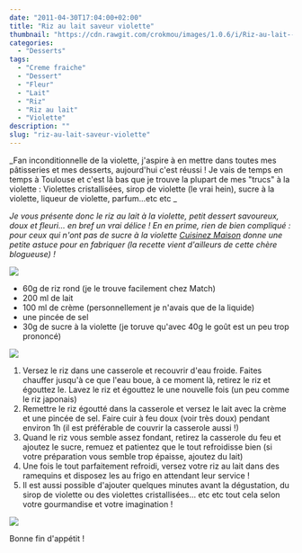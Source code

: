 ```yaml
---
date: "2011-04-30T17:04:00+02:00"
title: "Riz au lait saveur violette"
thumbnail: "https://cdn.rawgit.com/crokmou/images/1.0.6/i/Riz-au-lait----la-violette.jpg"
categories:
  - "Desserts"
tags:
  - "Creme fraiche"
  - "Dessert"
  - "Fleur"
  - "Lait"
  - "Riz"
  - "Riz au lait"
  - "Violette"
description: ""
slug: "riz-au-lait-saveur-violette"
---
```


_Fan inconditionnelle de la violette, j'aspire à en mettre dans toutes mes pâtisseries et mes desserts, aujourd'hui c'est réussi ! Je vais de temps en temps à Toulouse et c'est là bas que je trouve la plupart de mes "trucs" à la violette : Violettes cristallisées, sirop de violette (le vrai hein), sucre à la violette, liqueur de violette, parfum...etc etc _

_Je vous présente donc le riz au lait à la violette, petit dessert savoureux, doux et fleuri... en bref un vrai délice ! En en prime, rien de bien compliqué : pour ceux qui n'ont pas de sucre à la violette [Cuisinez Maison](http://cuisinezmaison.canalblog.com/archives/2008/05/12/9108087.html) donne une petite astuce pour en fabriquer (la recette vient d'ailleurs de cette chère blogueuse) !_

[![](http://3.bp.blogspot.com/-9FBrPrKGRvU/TbwwFfpy-kI/AAAAAAAAAF4/WL4YEVrGI6o/s320/2pers.jpg)](http://3.bp.blogspot.com/-9FBrPrKGRvU/TbwwFfpy-kI/AAAAAAAAAF4/WL4YEVrGI6o/s1600/2pers.jpg)

*   60g de riz rond (je le trouve facilement chez Match)
*   200 ml de lait
*   100 ml de crème (personnellement je n'avais que de la liquide)
*   une pincée de sel
*   30g de sucre à la violette (je toruve qu'avec 40g le goût est un peu trop prononcé) 

[![](http://4.bp.blogspot.com/-jD2raKy-t_w/Tabb3lV3eGI/AAAAAAAAAEk/G2RYajmhinM/s320/preparation.jpg)](http://4.bp.blogspot.com/-jD2raKy-t_w/Tabb3lV3eGI/AAAAAAAAAEk/G2RYajmhinM/s1600/preparation.jpg)

1.  Versez le riz dans une casserole et recouvrir d'eau froide. Faites chauffer jusqu'à ce que l'eau boue, à ce moment là, retirez le riz et égouttez le. Lavez le riz et égouttez le une nouvelle fois (un peu comme le riz japonais)
2.  Remettre le riz égoutté dans la casserole et versez le lait avec la crème et une pincée de sel. Faire cuir à feu doux (voir très doux) pendant environ 1h (il est préférable de couvrir la casserole aussi !)
3.  Quand le riz vous semble assez fondant, retirez la casserole du feu et ajoutez le sucre, remuez et patientez que le tout refroidisse bien (si votre préparation vous semble trop épaisse, ajoutez du lait)
4.  Une fois le tout parfaitement refroidi, versez votre riz au lait dans des ramequins et disposez les au frigo en attendant leur service !
5.  Il est aussi possible d'ajouter quelques minutes avant la dégustation, du sirop de violette ou des violettes cristallisées... etc etc tout cela selon votre gourmandise et votre imagination !<a name="more"></a>

[![](http://2.bp.blogspot.com/-57NU0QwSttE/Td_OQTnwVAI/AAAAAAAAANc/-fy1zWwCDEw/s640/IMG_9951.JPG)](http://2.bp.blogspot.com/-57NU0QwSttE/Td_OQTnwVAI/AAAAAAAAANc/-fy1zWwCDEw/s1600/IMG_9951.JPG)

Bonne fin d'appétit !